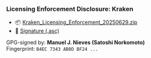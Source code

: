 ### Licensing Enforcement Disclosure: Kraken

- 📦 [Kraken_Licensing_Enforcement_20250629.zip](https://w3s.link/ipfs/bafybeiee53f23rpjy4sjr2fetyfxwuzsbb4y2sgth6oflvt6wihpjm5dxy)
- 🔐 [Signature (.asc)](https://w3s.link/ipfs/bafybeihiky5k3pjxt3m35zidzqs7xntn4c6zpmrrnwa5ff5cdcdvljkyxm)

GPG-signed by: **Manuel J. Nieves (Satoshi Norkomoto)**  
Fingerprint: `B4EC 7343 AB0D BF24 ...`
